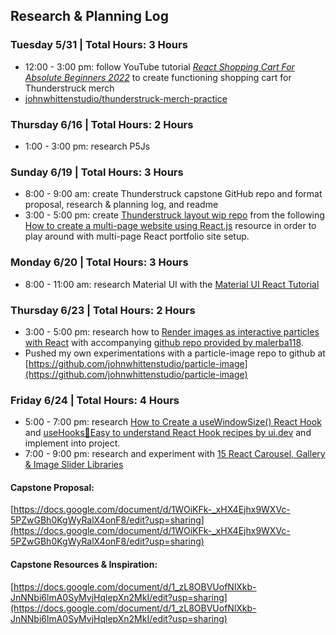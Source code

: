 ## **Research & Planning Log**

### Tuesday 5/31 | Total Hours: 3 Hours
- 12:00 - 3:00 pm: follow YouTube tutorial _[React Shopping Cart For Absolute Beginners 2022](https://www.youtube.com/watch?v=AmIdY1Eb8tY)_ to create functioning shopping cart for Thunderstruck merch
- [johnwhittenstudio/thunderstruck-merch-practice](https://github.com/johnwhittenstudio/thunderstruck-merch-practice)

### Thursday 6/16 | Total Hours: 2 Hours
- 1:00 - 3:00 pm: research P5Js

### Sunday 6/19 | Total Hours: 3 Hours
- 8:00 - 9:00 am: create Thunderstruck capstone GitHub repo and format proposal, research & planning log, and readme
- 3:00 - 5:00 pm: create [Thunderstruck layout wip repo](https://github.com/johnwhittenstudio/ts-layout-wip.git) from the following [How to create a multi-page website using React.js](https://www.geeksforgeeks.org/how-to-create-a-multi-page-website-using-react-js/) resource in order to play around with multi-page React portfolio site setup.

### Monday 6/20 | Total Hours: 3 Hours
- 8:00 - 11:00 am: research Material UI with the [Material UI React Tutorial](https://www.youtube.com/watch?v=vyJU9efvUtQ)

### Thursday 6/23 | Total Hours: 2 Hours
- 3:00 - 5:00 pm: research how to [Render images as interactive particles with React](https://reactjsexample.com/render-images-as-interactive-particles-with-react/) with accompanying [github repo provided by malerba118](https://github.com/malerba118/react-particle-image-demo).
- Pushed my own experimentations with a particle-image repo to github at [https://github.com/johnwhittenstudio/particle-image](https://github.com/johnwhittenstudio/particle-image)

### Friday 6/24 | Total Hours: 4 Hours
- 5:00 - 7:00 pm: research [How to Create a useWindowSize() React Hook](https://dev.to/reedbarger/how-to-create-a-usewindowsize-react-hook-2bcm) and [useHooks🐠Easy to understand React Hook recipes by ui.dev](https://usehooks.com/useWindowSize/) and implement into project.
- 7:00 - 9:00 pm: research and experiment with [15 React Carousel, Gallery & Image Slider Libraries](https://bashooka.com/coding/15-react-carousel-gallery-image-slider-libraries/)


#### Capstone Proposal:
[https://docs.google.com/document/d/1WOiKFk-_xHX4Ejhx9WXVc-5PZwGBh0KgWyRalX4onF8/edit?usp=sharing](https://docs.google.com/document/d/1WOiKFk-_xHX4Ejhx9WXVc-5PZwGBh0KgWyRalX4onF8/edit?usp=sharing)

#### Capstone Resources & Inspiration:
[https://docs.google.com/document/d/1_zL8OBVUofNlXkb-JnNNbi6lmA0SyMvjHqlepXn2MkI/edit?usp=sharing](https://docs.google.com/document/d/1_zL8OBVUofNlXkb-JnNNbi6lmA0SyMvjHqlepXn2MkI/edit?usp=sharing)